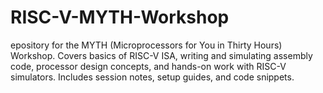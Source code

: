 # RISC-V-MYTH-Workshop
epository for the MYTH (Microprocessors for You in Thirty Hours) Workshop. Covers basics of RISC-V ISA, writing and simulating assembly code, processor design concepts, and hands-on work with RISC-V simulators. Includes session notes, setup guides, and code snippets.
